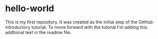 # hello-world
This is my first repository. It was created as the initial step of the GitHub introductory tutorial. To move forward with the tutorial I'm adding this addtional text in the readme file.

